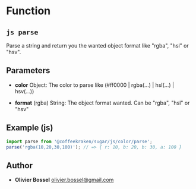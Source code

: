 
# Function


## ```js parse ```


Parse a string and return you the wanted object format like "rgba", "hsl" or "hsv".

## Parameters

- **color**  Object: The color to parse like (#ff0000 | rgba(...) | hsl(...) | hsv(...))

- **format** (rgba) String: The object format wanted. Can be "rgba", "hsl" or "hsv"



## Example (js)

```js
import parse from '@coffeekraken/sugar/js/color/parse';
parse('rgba(10,20,30,100)'); // => { r: 10, b: 20, b: 30, a: 100 }
```


## Author
- **Olivier Bossel** <a href="mailto:olivier.bossel@gmail.com">olivier.bossel@gmail.com</a> 



